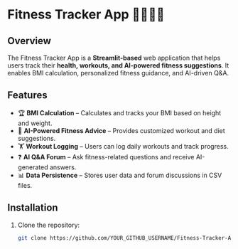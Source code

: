 # Fitness Tracker App 🏋️‍♂️🏃‍♀️

## **Overview**
The Fitness Tracker App is a **Streamlit-based** web application that helps users track their **health, workouts, and AI-powered fitness suggestions**. It enables BMI calculation, personalized fitness guidance, and AI-driven Q&A.

## **Features**
- 🏆 **BMI Calculation** – Calculates and tracks your BMI based on height and weight.
- 🤖 **AI-Powered Fitness Advice** – Provides customized workout and diet suggestions.
- 🏋️ **Workout Logging** – Users can log daily workouts and track progress.
- ❓ **AI Q&A Forum** – Ask fitness-related questions and receive AI-generated answers.
- 📊 **Data Persistence** – Stores user data and forum discussions in CSV files.

## **Installation**
1. Clone the repository:
   ```sh
   git clone https://github.com/YOUR_GITHUB_USERNAME/Fitness-Tracker-App.git
